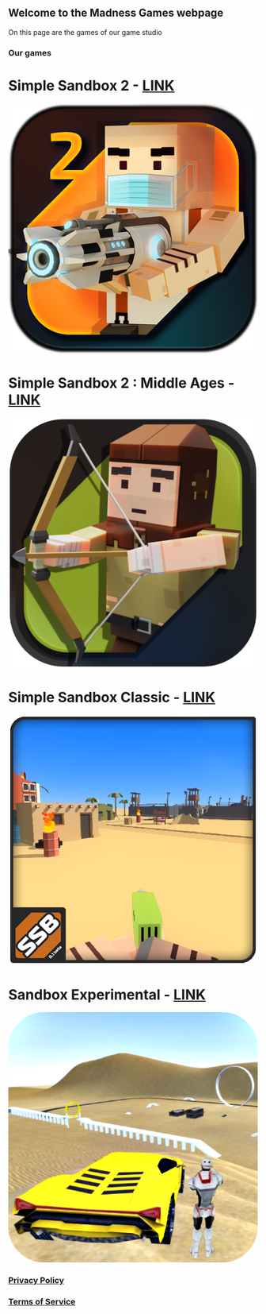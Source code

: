 ## Welcome to the Madness Games webpage

On this page are the games of our game studio

### Our games

# Simple Sandbox 2 - [LINK](https://play.google.com/store/apps/details?id=com.SimpleSandbox2)
![alt tag](https://github.com/kkresh95/sandbox3.io/blob/master/unnamed.png?raw=true)​

# Simple Sandbox 2 : Middle Ages - [LINK](https://play.google.com/store/apps/details?id=com.SimpleSandbox2MiddleAge)
![alt tag](https://github.com/kkresh95/sandbox3.io/blob/master/ssb2ma.png?raw=true)​​

# Simple Sandbox Classic - [LINK](https://play.google.com/store/apps/details?id=com.Simple_Sandbox)
![alt tag](https://github.com/kkresh95/sandbox3.io/blob/master/unnamed%20(1).png?raw=true)​

# Sandbox Experimental - [LINK](https://play.google.com/store/apps/details?id=www.SanboxExperimental)
![alt tag](https://github.com/kkresh95/sandbox3.io/blob/master/unnamed%20(2).png?raw=true)​


### [Privacy Policy](https://sandbox3.io/privacy-policy)
### [Terms of Service](https://sandbox3.io/terms-of-service)
